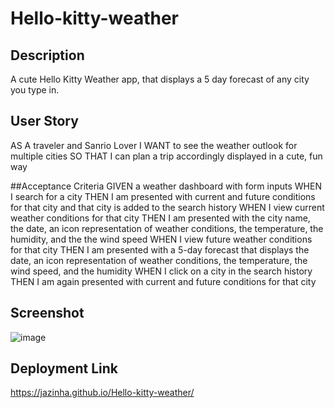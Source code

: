 # Hello-kitty-weather

## Description 

A cute Hello Kitty Weather app, that displays a 5 day forecast of any city you type in. 

## User Story 
AS A traveler and Sanrio Lover 
I WANT to see the weather outlook for multiple cities
SO THAT I can plan a trip accordingly displayed in a cute, fun way 

##Acceptance Criteria 
GIVEN a weather dashboard with form inputs
WHEN I search for a city
THEN I am presented with current and future conditions for that city and that city is added to the search history
WHEN I view current weather conditions for that city
THEN I am presented with the city name, the date, an icon representation of weather conditions, the temperature, the humidity, and the the wind speed
WHEN I view future weather conditions for that city
THEN I am presented with a 5-day forecast that displays the date, an icon representation of weather conditions, the temperature, the wind speed, and the humidity
WHEN I click on a city in the search history
THEN I am again presented with current and future conditions for that city 

## Screenshot 
![image](https://github.com/Jazinha/Hello-kitty-weather/assets/117381175/aacb3efb-0722-418a-a62e-27d79ad342b9)

## Deployment Link 
https://jazinha.github.io/Hello-kitty-weather/ 
